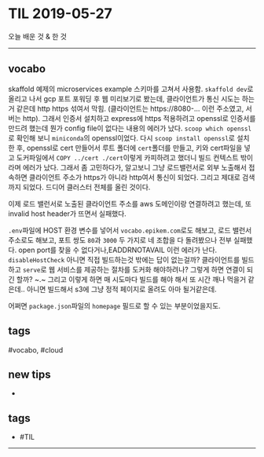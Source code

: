 # TIL 2019-05-27

오늘 배운 것 & 한 것

--------------------------

## vocabo

skaffold 예제의 microservices example 스키마를 고쳐서 사용함.
`skaffold dev`로 올리고 나서 gcp 포트 포워딩 후 웹 미리보기로 봤는데, 클라이언트가 통신 시도는 하는거 같은데 http https 섞여서 막힘. (클라이언트는 https://8080-... 이런 주소였고, 서버는 http). 그래서 인증서 설치하고 express에 https 적용하려고 openssl로 인증서를 만드려 했는데 뭔가 config file이 없다는 내용의 에러가 났다. `scoop which openssl`로 확인해 보니 `miniconda`의 openssl이었다. 다시 `scoop install openssl`로 설치한 후, openssl로 cert 만들어서 루트 폴더에 `cert`폴더를 만들고, 키와 cert파일을 넣고 도커파일에서 `COPY ../cert ./cert`이렇게 카피하려고 했더니 빌드 컨텍스트 밖이라며 에러가 났다. 그래서 좀 고민하다가, 알고보니 그냥 로드밸런서로 외부 노출해서 접속하면 클라이언트 주소가 https가 아니라 http여서 통신이 되었다. 그리고 제대로 검색까지 되었다. 드디어 클러스터 전체를 올린 것이다.

이제 로드 밸런서로 노출된 클라이언트 주소를 aws 도메인이랑 연결하려고 했는데, 또 invalid host header가 뜨면서 실패했다. 

`.env`파일에 HOST 환경 변수를 넣어서 `vocabo.epikem.com`로도 해보고, 로드 밸런서 주소로도 해보고, 포트 쌍도 `80`과 `3000` 두 가지로 네 조합을 다 돌려봤으나 전부 실패했다. open port를 찾을 수 없다거나,EADDRNOTAVAIL 이런 에러가 난다. `disableHostCheck` 아니면 직접 빌드하는것 밖에는 답이 없는걸까? 클라이언트를 빌드하고 `serve`로 웹 서비스를 제공하는 절차를 도커화 해야하려나? 그렇게 하면 연결이 되긴 할까? ~.~ 그리고 이렇게 하면 매 시도마다 빌드를 해야 해서 또 시간 깨나 먹을거 같은데.. 아니면 빌드해서 s3에 그냥 정적 페이지로 올려도 아마 될거같은데.

어쩌면 `package.json`파일의 `homepage` 필드로 할 수 있는 부분이었을지도.


## tags
  \#vocabo, \#cloud

## new tips
- 

## tags
- #TIL

--------------------------


 